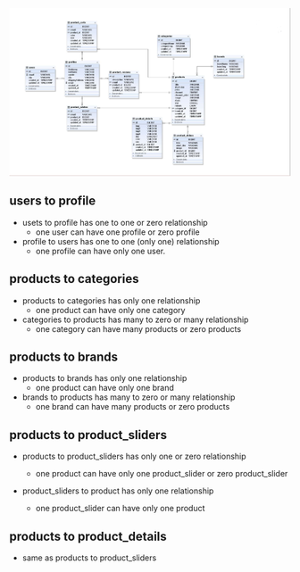 ![er diagram](../assets/laravelecomerdiagram.png)

## users to profile

- usets to profile has one to one or zero relationship
  - one user can have one profile or zero profile
- profile to users has one to one (only one) relationship
  - one profile can have only one user.

## products to categories

- products to categories has only one relationship
  - one product can have only one category
- categories to products has many to zero or many relationship
  - one category can have many products or zero products

## products to brands

- products to brands has only one relationship
  - one product can have only one brand
- brands to products has many to zero or many relationship
  - one brand can have many products or zero products

## products to product_sliders

- products to product_sliders has only one or zero relationship
  - one product can have only one product_slider or zero product_slider

- product_sliders to product has only one relationship
  - one product_slider can have only one product

## products to product_details 

- same as products to product_sliders